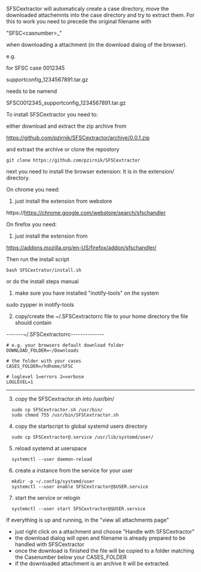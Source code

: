 SFSCextractor will automaticaly create a case directory,
move the downloaded attachemnts into the case directory and try to
extract them. 
For this to work you need to precede the original filename with 

  "SFSC\<casnumber\>_" 

when downloading a attachment (in the download dialog of the browser).

e.g.

for SFSC case 0012345

  supportconfig_1234567891.tar.gz 

needs to be namend

  SFSC0012345_supportconfig_1234567891.tar.gz


To install SFSCextractor you need to:

either download and extract the zip archive from

   https://github.com/pzirnik/SFSCextractor/archive/0.0.1.zip

and extraxt the archive or clone the repostory

```
git clone https://github.com/pzirnik/SFSCextractor
```

next you need to install the browser extension:
It is in the extension/ directory. 

On chrome you need:

1. just install the extension from webstore

  https://https://chrome.google.com/webstore/search/sfschandler

On firefox you need:

1. just install the extension from

  https://addons.mozilla.org/en-US/firefox/addon/sfschandler/

Then run the install script

```
bash SFSCextrator/install.sh
```

or do the install steps manual

1. make sure you have installed "inotify-tools" on the system

  sudo zypper in inotify-tools

2. copy/create the ~/.SFSCextractorrc file to your home directory
   the file should contain

-------~/.SFSCextractorrc--------------
```# the folder where you download the SFSC attachments
# e.g. your browsers default download folder
DOWNLOAD_FOLDER=~/Downloads

# the folder with your cases
CASES_FOLDER=/hdhome/SFSC 

# loglevel 1=errors 2=verbose
LOGLEVEL=1
```
---------------------------------------

3. copy the SFSCextractor.sh into /usr/bin/ 

```
  sudo cp SFSCextractor.sh /usr/bin/
  sudo chmod 755 /usr/bin/SFSCextractor.sh
```

4. copy the startscript to global systemd users directory

```
  sudo cp SFSCextractor@.service /usr/lib/systemd/user/
```

5. reload systemd at userspace

```
  systemctl --user daemon-reload
```

6. create a instance from the service for your user

```
  mkdir -p ~/.config/systemd/user
  systemctl --user enable SFSCextractor@$USER.service
```

7. start the service or relogin

```
  systemctl --user start SFSCextractor@$USER.service
```

If everything is up and running, in the "view all attachments page"

- just right click on a attachment and choose "Handle with SFSCextractor"
- the download dialog will open and filename is already prepared to be handled with SFSCextractor
- once the download is finished the file will be copied to a folder matching the Casenumber below your CASES_FOLDER
- if the downloaded attachment is an archive it will be extracted.

